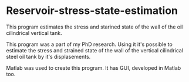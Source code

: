 # Reservoir-stress-state-estimation
This program estimates the stress and starined state of the wall of the oil cilindrical vertical tank.

This program was a part of my PhD research.
Using it it's possible to estimate the stress and strained state of the wall of the vertical cilindrical steel oil tank by it's displasements.

Matlab was used to create this program.
It has GUI, developed in Matlab too.



